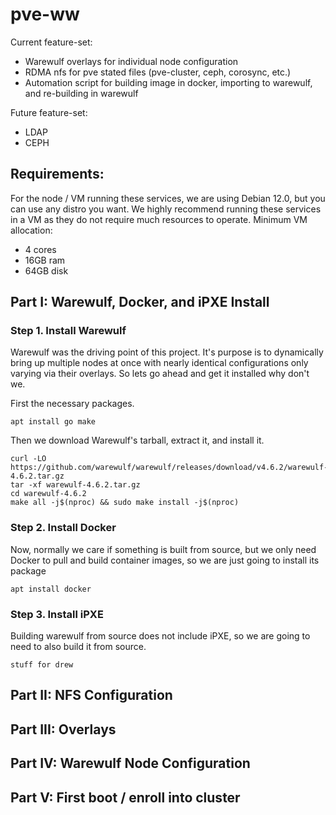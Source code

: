 # pve-ww

Current feature-set:
- Warewulf overlays for individual node configuration
- RDMA nfs for pve stated files (pve-cluster, ceph, corosync, etc.)
- Automation script for building image in docker, importing to warewulf, and re-building in warewulf

Future feature-set:
- LDAP
- CEPH

## Requirements:

For the node / VM running these services, we are using Debian 12.0, but you can use any distro you want. We highly recommend running these services in a VM as they do not require much resources to operate. 
Minimum VM allocation:
- 4 cores
- 16GB ram
- 64GB disk

## Part I: Warewulf, Docker, and iPXE Install 

### Step 1. Install Warewulf

Warewulf was the driving point of this project. It's purpose is to dynamically bring up multiple nodes at once with nearly identical configurations only varying via their overlays. So lets go ahead and get it installed why don't we. 

First the necessary packages.

```
apt install go make
```

Then we download Warewulf's tarball, extract it, and install it.

```
curl -LO https://github.com/warewulf/warewulf/releases/download/v4.6.2/warewulf-4.6.2.tar.gz
tar -xf warewulf-4.6.2.tar.gz
cd warewulf-4.6.2
make all -j$(nproc) && sudo make install -j$(nproc)
```

### Step 2. Install Docker

Now, normally we care if something is built from source, but we only need Docker to pull and build container images, so we are just going to install its package

```
apt install docker
```

### Step 3. Install iPXE

Building warewulf from source does not include iPXE, so we are going to need to also build it from source.

```
stuff for drew
```

## Part II: NFS Configuration

## Part III: Overlays

## Part IV: Warewulf Node Configuration

## Part V: First boot / enroll into cluster
